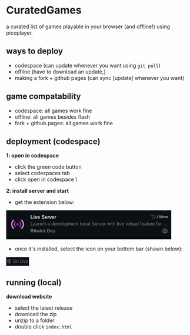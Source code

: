 # CuratedGames
a curated list of games playable in your browser (and offline!) using picoplayer.

## ways to deploy
- codespace (can update whenever you want using ```git pull```)
- offline (have to download an update,)
- making a fork + github pages (can sync [update] whenever you want)

## game compatability
- codespace: all games work fine
- offline: all games besides flash
- fork + github pages: all games work fine

## deployment (codespace)
**1: open in codespace** 
- click the green code button 
- select codespaces tab
- click open in codespace \

**2: install server and start**
- get the extension below:

![s](images/liveserver.png)

- once it's installed, select the icon on your bottom bar (shown below):

![s](images/golive.png)

## running (local)
**download website**
- select the latest release
- download the zip
- unzip to a folder
- double click ```index.html```
